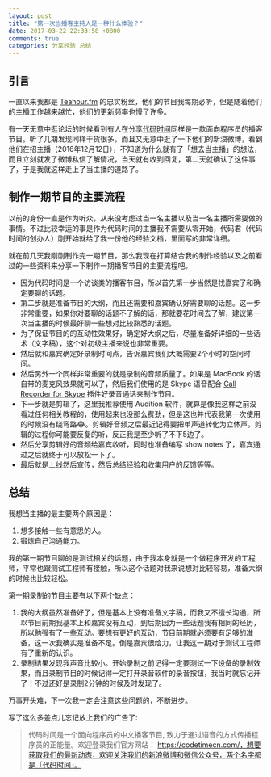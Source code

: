 ```yaml
---
layout: post
title: "第一次当播客主持人是一种什么体验？"
date: 2017-03-22 22:33:58 +0800
comments: true
categories: 分享经验 总结
---
```

## 引言

一直以来我都是 [Teahour.fm](http://teahour.fm/) 的忠实粉丝，他们的节目我每期必听，但是随着他们的主播工作越来越忙，他们的更新频率也慢了许多。

有一天无意中逛论坛的时候看到有人在分享[代码时间](https://codetimecn.com/)同样是一款面向程序员的播客节目。听了几期发现同样干货很多，而且又无意中逛了一下他们的新浪微博，看到他们在招主播（2016年12月12日），不知道为什么就有了「想去当主播」的想法，而且立刻就发了微博私信了解情况，当天就有收到回复，第二天就确认了这件事了，于是我就这样走上了当主播的道路了。

<!--more-->

## 制作一期节目的主要流程

以前的身份一直是作为听众，从来没考虑过当一名主播以及当一名主播所需要做的事情。不过比较幸运的事是作为代码时间的主播我不需要从零开始，代码君（代码时间的创办人）刚开始就给了我一份他的经验文档，里面写的非常详细。

就在前几天我刚刚制作完一期节目，那么我现在打算结合我的制作经验以及之前看过的一些资料来分享一下制作一期播客节目的主要流程吧。

- 因为代码时间是一个访谈类的播客节目，所以首先第一步当然是找嘉宾了和确定要聊的话题。
- 第二步就是准备节目的大纲，而且还需要和嘉宾确认好需要聊的话题。这一步非常重要，如果你对要聊的话题不了解的话，那就要花时间去了解，建议第一次当主播的时候最好聊一些想对比较熟悉的话题。
- 为了保证节目的的互动性效果好，确定好大纲之后，尽量准备好详细的一些话术（文字稿），这个对初级主播来说也非常重要。
- 然后就和嘉宾确定好录制时间点，告诉嘉宾我们大概需要2个小时的空闲时间。
- 然后另外一个同样非常重要的就是录制的音频质量了。如果是 MacBook 的话自带的麦克风效果就可以了，然后我们使用的是 Skype 语音配合 [Call Recorder for Skype](http://www.ecamm.com/mac/callrecorder/) 插件好录音通话来制作节目。
- 下一步就是剪辑了，这里我推荐使用 Audition 软件，就算是像我这样之前没看过任何相关教程的，使用起来也没那么费劲，但是这也并代表我第一次使用的时候没有绕弯路😂。剪辑好音频之后最近记得要把单声道转化为立体声。剪辑的过程你可能要反复的听，反正我是至少听了不下5边了。
- 然后分享剪辑好的音频给嘉宾收听，同时也准备编写 show notes 了，嘉宾通过之后就终于可以放松一下了。
- 最后就是上线然后宣传，然后总结经验和收集用户的反馈等等。

## 总结

我想当主播的最主要两个原因是：

1. 想多接触一些有意思的人。
2. 锻炼自己沟通能力。

我的第一期节目聊的是测试相关的话题，由于我本身就是一个做程序开发的工程师，平常也跟测试工程师有接触，所以这个话题对我来说想对比较容易，准备大纲的时候也比较轻松。

第一期录制的节目主要有以下两个缺点：

1. 我的大纲虽然准备好了，但是基本上没有准备文字稿，而我又不擅长沟通，所以节目前期我基本上和嘉宾没有互动，到后期因为一些话题我有相同的经历，所以勉强有了一些互动。要想有更好的互动，节目前期就必须要有足够的准备，这一次我确实是准备不足。倒是嘉宾很给力，让我这一期对于测试工程师有了重新的认识。
2. 录制结果发现我声音比较小。开始录制之前记得一定要测试一下设备的录制效果，而且录制节目的时候记得一定打开录音软件的录音按钮，我当时就忘记开了！不过还好是录制2分钟的时候及时发现了。

万事开头难，下一次我一定会注意这些问题的，不断进步。

写了这么多差点儿忘记放上我们的广告了:

> 代码时间是一个面向程序员的中文播客节目, 致力于通过语音的方式传播程序员的正能量。欢迎登录我们官方网站： https://codetimecn.com/，想要获取我们的最新动态，欢迎关注我们的新浪微博和微信公众号，两个名字都是「代码时间」。
